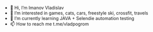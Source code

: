 - 👋 Hi, I’m Imanov Vladislav
- 👀 I’m interested in games, cats, cars, freestyle ski, crossfit, travels
- 🌱 I’m currently learning JAVA + Selendie automation testing
- 📫 How to reach me t.me/vladpogrom

<!---
vladpogrom/vladpogrom is a ✨ special ✨ repository because its `README.md` (this file) appears on your GitHub profile.
You can click the Preview link to take a look at your changes.
--->
